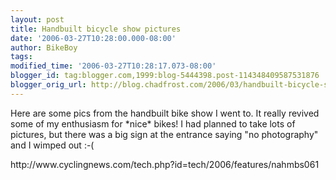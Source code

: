 ```yaml
---
layout: post
title: Handbuilt bicycle show pictures
date: '2006-03-27T10:28:00.000-08:00'
author: BikeBoy
tags: 
modified_time: '2006-03-27T10:28:17.073-08:00'
blogger_id: tag:blogger.com,1999:blog-5444398.post-114348409587531876
blogger_orig_url: http://blog.chadfrost.com/2006/03/handbuilt-bicycle-show-pictures.shtml
---
```


<p class="mobile-post">Here are some pics from the handbuilt bike show I went 
to.  It really 
revived some of my enthusiasm for *nice* bikes! 
I had planned to take lots of pictures, but there was a big sign at 
the entrance saying "no photography" and I wimped out :-(</p><p 
class="mobile-post">http://www.cyclingnews.com/tech.php?id=tech/2006/features/nahmbs061</p> 